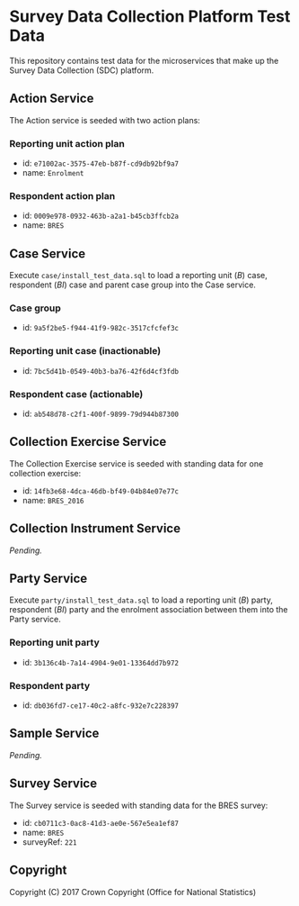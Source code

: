 # Survey Data Collection Platform Test Data
This repository contains test data for the microservices that make up the Survey Data Collection (SDC) platform.

## Action Service
The Action service is seeded with two action plans:

### Reporting unit action plan
* id: `e71002ac-3575-47eb-b87f-cd9db92bf9a7`
* name: `Enrolment`

### Respondent action plan
* id: `0009e978-0932-463b-a2a1-b45cb3ffcb2a`
* name: `BRES`

## Case Service
Execute `case/install_test_data.sql` to load a reporting unit (*B*) case, respondent (*BI*) case and parent case group into the Case service.

### Case group
* id: `9a5f2be5-f944-41f9-982c-3517cfcfef3c`

### Reporting unit case (inactionable)
* id: `7bc5d41b-0549-40b3-ba76-42f6d4cf3fdb`

### Respondent case (actionable)
* id: `ab548d78-c2f1-400f-9899-79d944b87300`

## Collection Exercise Service
The Collection Exercise service is seeded with standing data for one collection exercise:

* id: `14fb3e68-4dca-46db-bf49-04b84e07e77c`
* name: `BRES_2016`

## Collection Instrument Service
*Pending.*

## Party Service
Execute `party/install_test_data.sql` to load a reporting unit (*B*) party, respondent (*BI*) party and the enrolment association between them into the Party service.

### Reporting unit party
* id: `3b136c4b-7a14-4904-9e01-13364dd7b972`

### Respondent party
* id: `db036fd7-ce17-40c2-a8fc-932e7c228397`

## Sample Service
*Pending.*

## Survey Service
The Survey service is seeded with standing data for the BRES survey:

* id: `cb0711c3-0ac8-41d3-ae0e-567e5ea1ef87`
* name: `BRES`
* surveyRef: `221`

## Copyright
Copyright (C) 2017 Crown Copyright (Office for National Statistics)